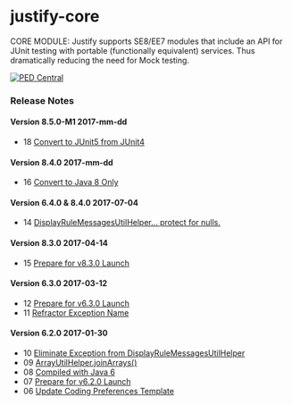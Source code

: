 # justify-core
CORE MODULE: Justify supports SE8/EE7 modules that include an API for JUnit testing with portable (functionally equivalent) services. Thus dramatically reducing the need for Mock testing.

<a href="http://pedcentral.com/justify/" target="_blank">
<img src="http://i1.wp.com/pedcentral.com/wp-content/uploads/2015/01/Justify-e1457816173825.png" alt="PED Central">
</a>

### <a name="changes"></a>Release Notes

#### Version 8.5.0-M1 <span class="date">2017-mm-dd</span>

*   18 [Convert to JUnit5 from JUnit4](https://github.com/gtcGroup/justify-core/issues/18)

#### Version 8.4.0 <span class="date">2017-mm-dd</span>

*   16 [Convert to Java 8 Only](https://github.com/gtcGroup/justify-core/issues/16)

#### Version 6.4.0 & 8.4.0 <span class="date">2017-07-04</span>

*   14 [DisplayRuleMessagesUtilHelper... protect for nulls.](https://github.com/gtcGroup/justify-core/issues/14)

#### Version 8.3.0 <span class="date">2017-04-14</span>

*   15 [Prepare for v8.3.0 Launch](https://github.com/gtcGroup/justify-core/issues/15)

#### Version 6.3.0 <span class="date">2017-03-12</span>

*   12 [Prepare for v6.3.0 Launch](https://github.com/gtcGroup/justify-core/issues/12)
*   11 [Refractor Exception Name](https://github.com/gtcGroup/justify-core/issues/11)

#### Version 6.2.0 <span class="date">2017-01-30</span>

*   10 [Eliminate Exception from DisplayRuleMessagesUtilHelper](https://github.com/gtcGroup/justify-core/issues/10)
*   09 [ArrayUtilHelper.joinArrays()](https://github.com/gtcGroup/justify-core/issues/9)
*   08 [Compiled with Java 6](https://github.com/gtcGroup/justify-core/issues/8)
*   07 [Prepare for v6.2.0 Launch](https://github.com/gtcGroup/justify-core/issues/7)
*   06 [Update Coding Preferences Template](https://github.com/gtcGroup/justify-core/issues/6)
